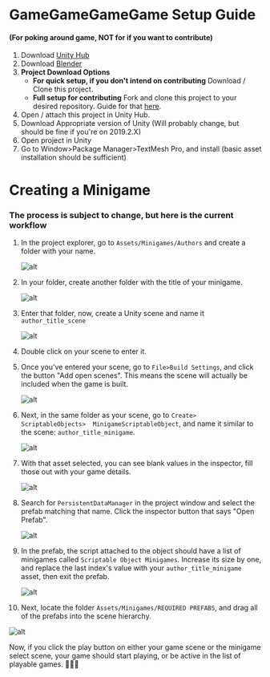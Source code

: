 # GameGameGameGame Setup Guide

#### (For poking around game, NOT for if you want to contribute)
1. Download [Unity Hub](https://docs.unity3d.com/Manual/GettingStartedInstallingHub.html)
2. Download [Blender](https://www.blender.org/download/releases/2-80/)
3. __Project Download Options__
    * __For quick setup, if you don't intend on contributing__ Download / Clone this project.
    * __Full setup for contributing__ Fork and clone this project to your desired repository. Guide for that [here](https://akrabat.com/the-beginners-guide-to-contributing-to-a-github-project/).
4. Open / attach this project in Unity Hub. 
5. Download Appropriate version of Unity (Will probably change, but should be fine if you're on 2019.2.X)
6. Open project in Unity
7. Go to Window>Package Manager>TextMesh Pro, and install (basic asset installation should be sufficient)

# Creating a Minigame
### The process is subject to change, but here is the current workflow

1. In the project explorer, go to `Assets/Minigames/Authors` and create a folder with your name. 

   ![alt](ReadmeScreenshots/AuthorFolder.png)
2. In your folder, create another folder with the title of your minigame.

   ![alt](ReadmeScreenshots/GameFolder.png)

3. Enter that folder, now, create a Unity scene and name it `author_title_scene`

   ![alt](ReadmeScreenshots/CreateScene.png)

4. Double click on your scene to enter it.
5. Once you’ve entered your scene, go to `File>Build Settings`, and click the button "Add open scenes". This means the scene will actually be included when the game is built.

   ![alt](ReadmeScreenshots/AddToBuild.png)

6. Next, in the same folder as your scene, go to `Create> ScriptableObjects>  MinigameScriptableObject`, and name it similar to the scene: `author_title_minigame`.

   ![alt](ReadmeScreenshots/CreateMinigame.png)

7. With that asset selected, you can see blank values in the inspector, fill those out with your game details.

   ![alt](ReadmeScreenshots/FillOutMinigame.png)

8. Search for `PersistentDataManager` in the project window and select the prefab matching that name. Click the inspector button that says "Open Prefab".

    ![alt](ReadmeScreenshots/FindPersistentDataManager.png)

9. In the prefab, the script attached to the object should have a list of minigames called `Scriptable Object Minigames`. Increase its size by one, and replace the last index's value with your `author_title_minigame` asset, then exit the prefab.

   ![alt](ReadmeScreenshots/UpdatePersistentDataManager.png)

10. Next, locate the folder `Assets/Minigames/REQUIRED PREFABS`, and drag all of the prefabs into the scene hierarchy.

   ![alt](ReadmeScreenshots/AddRequiredToScene.png)

Now, if you click the play button on either your game scene or the minigame select scene, your game should start playing, or be active in the list of playable games. 💃💃💃
